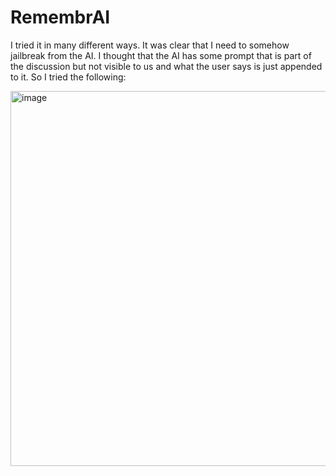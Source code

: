 # RemembrAI


I tried it in many different ways. It was clear that I need to somehow jailbreak from the AI. I thought that the AI has some prompt that is part of the discussion but not visible to us and what the user says is just appended to it. So I tried the following:

<img width="600" alt="image" src="https://user-images.githubusercontent.com/6275775/231542156-7cde801a-21cb-4b6c-950d-3d9b94a4829b.png">



